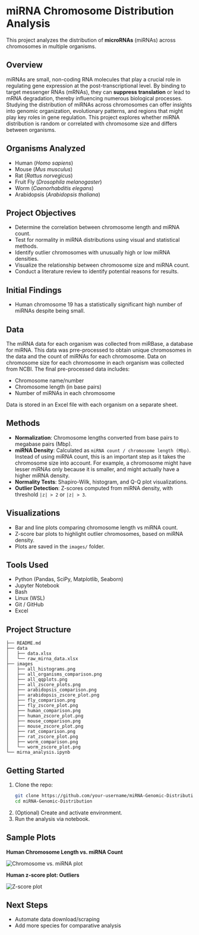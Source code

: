 # miRNA Chromosome Distribution Analysis

This project analyzes the distribution of **microRNAs** (miRNAs) across chromosomes in multiple organisms.

## Overview

miRNAs are small, non-coding RNA molecules that play a crucial role in regulating gene expression at the post-transcriptional level. By binding to target messenger RNAs (mRNAs), they can **suppress translation** or lead to mRNA degradation, thereby influencing numerous biological processes. Studying the distribution of miRNAs across chromosomes can offer insights into genomic organization, evolutionary patterns, and regions that might play key roles in gene regulation. This project explores whether miRNA distribution is random or correlated with chromosome size and differs between organisms.

## Organisms Analyzed

- Human (*Homo sapiens*)
- Mouse (*Mus musculus*)
- Rat (*Rattus norvegicus*)
- Fruit Fly (*Drosophila melanogaster*)
- Worm (*Caenorhabditis elegans*)
- Arabidopsis (*Arabidopsis thaliana*)

## Project Objectives

- Determine the correlation between chromosome length and miRNA count.
- Test for normality in miRNA distributions using visual and statistical methods.
- Identify outlier chromosomes with unusually high or low miRNA densities.
- Visualize the relationship between chromosome size and miRNA count.
- Conduct a literature review to identify potential reasons for results.

## Initial Findings

- Human chromosome 19 has a statistically significant high number of miRNAs despite being small.

## Data

The miRNA data for each organism was collected from miRBase, a database for miRNA. This data was prre-processed to obtain unique chromosomes in the data and the count of miRNAs for each chromosome. Data on chromosome size for each chromosome in each organism was collected from NCBI. 
The final pre-processed data includes:
- Chromosome name/number
- Chromosome length (in base pairs)
- Number of miRNAs in each chromosome

Data is stored in an Excel file with each organism on a separate sheet.

## Methods

- **Normalization**: Chromosome lengths converted from base pairs to megabase pairs (Mbp).
- **miRNA Density**: Calculated as `miRNA count / chromosome length (Mbp)`. Instead of using miRNA count, this is an important step as it takes the chromosome size into account. For example, a chromosome might have lesser miRNAs only because it is smaller, and might actually have a higher miRNA density.
- **Normality Tests**: Shapiro-Wilk, histogram, and Q-Q plot visualizations.
- **Outlier Detection**: Z-scores computed from miRNA density, with threshold `|z| > 2` or `|z| > 3`.

## Visualizations

- Bar and line plots comparing chromosome length vs miRNA count.
- Z-score bar plots to highlight outlier chromosomes, based on miRNA density.
- Plots are saved in the `images/` folder.

## Tools Used

- Python (Pandas, SciPy, Matplotlib, Seaborn)
- Jupyter Notebook
- Bash
- Linux (WSL)
- Git / GitHub
- Excel

## Project Structure

```
├── README.md
├── data
│   ├── data.xlsx
│   └── raw_mirna_data.xlsx
├── images
│   ├── all_histograms.png
│   ├── all_organisms_comparison.png
│   ├── all_qqplots.png
│   ├── all_zscore_plots.png
│   ├── arabidopsis_comparison.png
│   ├── arabidopsis_zscore_plot.png
│   ├── fly_comparison.png
│   ├── fly_zscore_plot.png
│   ├── human_comparison.png
│   ├── human_zscore_plot.png
│   ├── mouse_comparison.png
│   ├── mouse_zscore_plot.png
│   ├── rat_comparison.png
│   ├── rat_zscore_plot.png
│   ├── worm_comparison.png
│   └── worm_zscore_plot.png
└── mirna_analysis.ipynb
```

## Getting Started

1. Clone the repo:
   ```bash
   git clone https://github.com/your-username/miRNA-Genomic-Distribution.git
   cd miRNA-Genomic-Distribution
2. (Optional) Create and activate environment.
3. Run the analysis via notebook.

## Sample Plots

**Human Chromosome Length vs. miRNA Count**

![Chromosome vs. miRNA plot](images/human_comparison.png)

**Human z-score plot: Outliers**

![Z-score plot](images/human_zscore_plot.png)

## Next Steps
- Automate data download/scraping
- Add more species for comparative analysis
